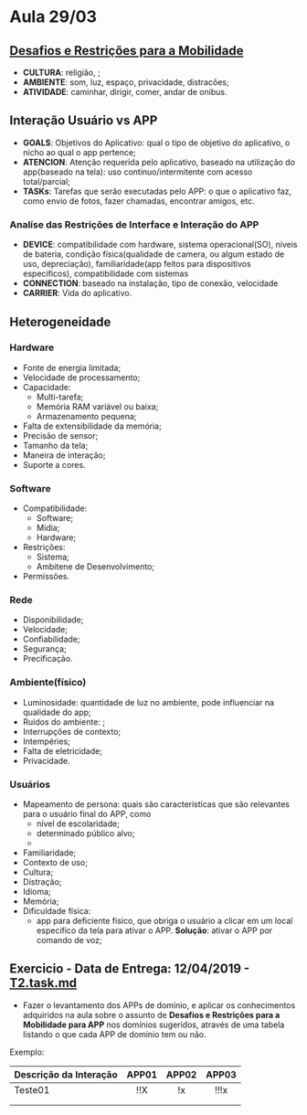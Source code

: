 # Aula 29/03

## [Desafios e Restrições para a Mobilidade](https://drive.google.com/open?id=10uUxMbvjDG4BJphxDxPcFWda3_lmBFus&authuser=0)

- **CULTURA**: religião, ;
- **AMBIENTE**: som, luz, espaço, privacidade, distracões;
- **ATIVIDADE**: caminhar, dirigir, comer, andar de onibus.

## Interação Usuário vs APP

- **GOALS**: Objetivos do Aplicativo: qual o tipo de objetivo do aplicativo, o nicho ao qual o app pertence;
- **ATENCION**: Atenção requerida pelo aplicativo, baseado na utilização do app(baseado na tela): uso continuo/intermitente com acesso total/parcial;
- **TASKs**: Tarefas que serão executadas pelo APP: o que o aplicativo faz, como envio de fotos, fazer chamadas, encontrar amigos, etc.

### Analíse das Restrições de Interface e Interação do APP

- **DEVICE**: compatibilidade com hardware, sistema operacional(SO), níveis de bateria, condição física(qualidade de camera, 
ou algum estado de uso, depreciação), familiaridade(app feitos para dispositivos especificos), compatibilidade com sistemas
- **CONNECTION**: baseado na instalação, tipo de conexão, velocidade
- **CARRIER**: Vida do aplicativo.

## Heterogeneidade

### Hardware

- Fonte de energia limitada;
- Velocidade de processamento;
- Capacidade:
    - Multi-tarefa;
    - Memória RAM variável ou baixa;
    - Armazenamento pequena;
- Falta de extensibilidade da memória;
- Precisão de sensor;
- Tamanho da tela;
- Maneira de interação;
- Suporte a cores.

### Software

- Compatibilidade:
    - Software;
    - Mídia;
    - Hardware;
- Restrições:
    - Sistema;
    - Ambitene de Desenvolvimento;
- Permissões.

### Rede

- Disponibilidade;
- Velocidade;
- Confiabilidade;
- Segurança;
- Precificação.

### Ambiente(físico)

- Luminosidade: quantidade de luz no ambiente, pode influenciar na qualidade do app;
- Ruídos do ambiente: ;
- Interrupções de contexto;
- Intempéries;
- Falta de eletricidade;
- Privacidade.

### Usuários

- Mapeamento de persona: quais são caracteristicas que são relevantes para o usuário final do APP, como 
    - nível de escolaridade;
    - determinado público alvo;
    - 
- Familiaridade;
- Contexto de uso;
- Cultura;
- Distração;
- Idioma;
- Memória;
- Dificuldade física: 
    - app para deficiente fisico, que obriga o usuário a clicar em um local especifico da tela para ativar o APP. 
    **Solução**: ativar o APP por comando de voz; 

## Exercicio - Data de Entrega: 12/04/2019 - [T2.task.md](https://github.com/jhonypalmer/MD_PROJECT/blob/master/SA/T2.task.MD)

- Fazer o levantamento dos APPs de domínio, e aplicar os conhecimentos adquiridos na aula sobre o assunto de **Desafios e Restrições para a Mobilidade para APP** nos domínios sugeridos, através de uma tabela listando o que cada APP de domínio tem ou não.

Exemplo:

|  Descrição da Interação |APP01|APP02|APP03|
|---|:---:|:---:|:---:|
|  Teste01 |!!X|!x|!!!x|
|   |   |   |   |
|   |   |   |   |
